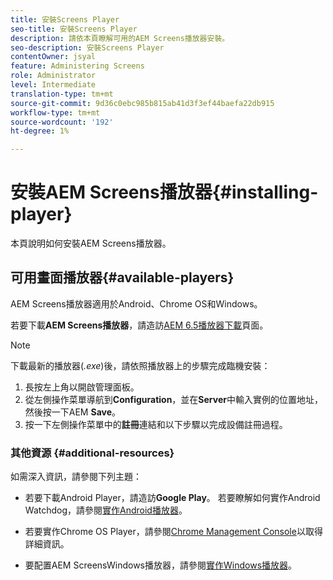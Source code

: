 ```yaml
---
title: 安裝Screens Player
seo-title: 安裝Screens Player
description: 請依本頁瞭解可用的AEM Screens播放器安裝。
seo-description: 安裝Screens Player
contentOwner: jsyal
feature: Administering Screens
role: Administrator
level: Intermediate
translation-type: tm+mt
source-git-commit: 9d36c0ebc985b815ab41d3f3ef44baefa22db915
workflow-type: tm+mt
source-wordcount: '192'
ht-degree: 1%

---
```



# 安裝AEM Screens播放器{#installing-player}

本頁說明如何安裝AEM Screens播放器。

## 可用畫面播放器{#available-players}

AEM Screens播放器適用於Android、Chrome OS和Windows。

若要下載&#x200B;**AEM Screens播放器**，請造訪[AEM 6.5播放器下載](https://download.macromedia.com/screens/)頁面。

>[!NOTE]
>
>下載最新的播放器(*.exe*)後，請依照播放器上的步驟完成臨機安裝：
>
>1. 長按左上角以開啟管理面板。
>1. 從左側操作菜單導航到&#x200B;**Configuration**，並在&#x200B;**Server**&#x200B;中輸入實例的位置地址，然後按一下AEM **Save**。
>1. 按一下左側操作菜單中的&#x200B;**註冊**&#x200B;連結和以下步驟以完成設備註冊過程。


### 其他資源 {#additional-resources}

如需深入資訊，請參閱下列主題：

* 若要下載Android Player，請造訪&#x200B;**Google Play**。 若要瞭解如何實作Android Watchdog，請參閱[實作Android播放器](implementing-android-player.md)。

* 若要實作Chrome OS Player，請參閱[Chrome Management Console](implementing-chrome-os-player.md)以取得詳細資訊。

* 要配置AEM ScreensWindows播放器，請參閱[實作Windows播放器](implementing-windows-player.md)。